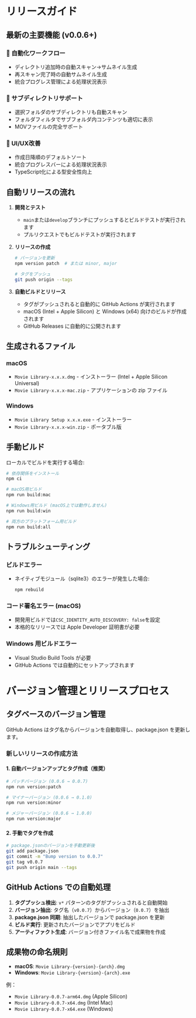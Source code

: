 # リリースガイド

## 最新の主要機能 (v0.0.6+)

### 🔄 自動化ワークフロー
- ディレクトリ追加時の自動スキャン→サムネイル生成
- 再スキャン完了時の自動サムネイル生成
- 統合プログレス管理による処理状況表示

### 📁 サブディレクトリサポート
- 選択フォルダのサブディレクトリも自動スキャン
- フォルダフィルタでサブフォルダ内コンテンツも適切に表示
- MOVファイルの完全サポート

### 🎯 UI/UX改善
- 作成日降順のデフォルトソート
- 統合プログレスバーによる処理状況表示
- TypeScript化による型安全性向上

## 自動リリースの流れ

1. **開発とテスト**

   - `main`または`develop`ブランチにプッシュするとビルドテストが実行されます
   - プルリクエストでもビルドテストが実行されます

2. **リリースの作成**

   ```bash
   # バージョンを更新
   npm version patch  # または minor, major

   # タグをプッシュ
   git push origin --tags
   ```

3. **自動ビルドとリリース**
   - タグがプッシュされると自動的に GitHub Actions が実行されます
   - macOS (Intel + Apple Silicon) と Windows (x64) 向けのビルドが作成されます
   - GitHub Releases に自動的に公開されます

## 生成されるファイル

### macOS

- `Movie Library-x.x.x.dmg` - インストーラー (Intel + Apple Silicon Universal)
- `Movie Library-x.x.x-mac.zip` - アプリケーションの zip ファイル

### Windows

- `Movie Library Setup x.x.x.exe` - インストーラー
- `Movie Library-x.x.x-win.zip` - ポータブル版

## 手動ビルド

ローカルでビルドを実行する場合:

```bash
# 依存関係をインストール
npm ci

# macOS用ビルド
npm run build:mac

# Windows用ビルド (macOS上では動作しません)
npm run build:win

# 両方のプラットフォーム用ビルド
npm run build:all
```

## トラブルシューティング

### ビルドエラー

- ネイティブモジュール（sqlite3）のエラーが発生した場合:
  ```bash
  npm rebuild
  ```

### コード署名エラー (macOS)

- 開発用ビルドでは`CSC_IDENTITY_AUTO_DISCOVERY: false`を設定
- 本格的なリリースでは Apple Developer 証明書が必要

### Windows 用ビルドエラー

- Visual Studio Build Tools が必要
- GitHub Actions では自動的にセットアップされます

# バージョン管理とリリースプロセス

## タグベースのバージョン管理

GitHub Actions はタグ名からバージョンを自動取得し、package.json を更新します。

### 新しいリリースの作成方法

#### 1. 自動バージョンアップとタグ作成（推奨）

```bash
# パッチバージョン (0.0.6 → 0.0.7)
npm run version:patch

# マイナーバージョン (0.0.6 → 0.1.0)
npm run version:minor

# メジャーバージョン (0.0.6 → 1.0.0)
npm run version:major
```

#### 2. 手動でタグを作成

```bash
# package.jsonのバージョンを手動更新後
git add package.json
git commit -m "Bump version to 0.0.7"
git tag v0.0.7
git push origin main --tags
```

## GitHub Actions での自動処理

1. **タグプッシュ検出**: `v*` パターンのタグがプッシュされると自動開始
2. **バージョン抽出**: タグ名（`v0.0.7`）からバージョン（`0.0.7`）を抽出
3. **package.json 同期**: 抽出したバージョンで package.json を更新
4. **ビルド実行**: 更新されたバージョンでアプリをビルド
5. **アーティファクト生成**: バージョン付きファイル名で成果物を作成

## 成果物の命名規則

- **macOS**: `Movie Library-{version}-{arch}.dmg`
- **Windows**: `Movie Library-{version}-{arch}.exe`

例：

- `Movie Library-0.0.7-arm64.dmg` (Apple Silicon)
- `Movie Library-0.0.7-x64.dmg` (Intel Mac)
- `Movie Library-0.0.7-x64.exe` (Windows)
